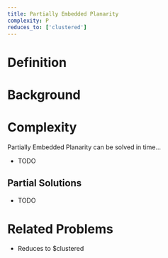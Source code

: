 ```yaml
---
title: Partially Embedded Planarity
complexity: P
reduces_to: ['clustered']
---
```


# Definition

<!-- TODO -->

# Background

<!-- TODO -->

# Complexity

Partially Embedded Planarity can be solved in time...

- TODO

## Partial Solutions

- TODO

# Related Problems

- Reduces to $clustered
